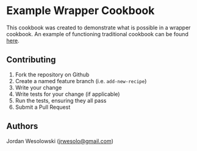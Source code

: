 # Example Wrapper Cookbook

This cookbook was created to demonstrate what is possible in a wrapper cookbook. An example of functioning traditional cookbook can be found [here](https://github.com/jrwesolo/example_cookbook).

## Contributing

1. Fork the repository on Github
2. Create a named feature branch (i.e. `add-new-recipe`)
3. Write your change
4. Write tests for your change (if applicable)
5. Run the tests, ensuring they all pass
6. Submit a Pull Request

## Authors

Jordan Wesolowski (<jrwesolo@gmail.com>)
